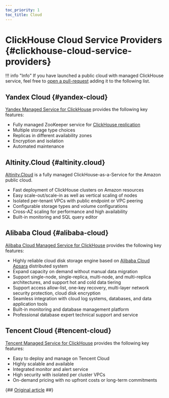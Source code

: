 ```yaml
---
toc_priority: 1
toc_title: Cloud
---
```


# ClickHouse Cloud Service Providers {#clickhouse-cloud-service-providers}

!!! info "Info"
    If you have launched a public cloud with managed ClickHouse service, feel free to [open a pull-request](https://github.com/ClickHouse/ClickHouse/edit/master/docs/en/commercial/cloud.md) adding it to the following list.

## Yandex Cloud {#yandex-cloud}

[Yandex Managed Service for ClickHouse](https://cloud.yandex.com/services/managed-clickhouse?utm_source=referrals&utm_medium=clickhouseofficialsite&utm_campaign=link3) provides the following key features:

-   Fully managed ZooKeeper service for [ClickHouse replication](../engines/table-engines/mergetree-family/replication.md)
-   Multiple storage type choices
-   Replicas in different availability zones
-   Encryption and isolation
-   Automated maintenance

## Altinity.Cloud {#altinity.cloud}

[Altinity.Cloud](https://altinity.com/cloud-database/) is a fully managed ClickHouse-as-a-Service for the Amazon public cloud.

-   Fast deployment of ClickHouse clusters on Amazon resources
-   Easy scale-out/scale-in as well as vertical scaling of nodes
-   Isolated per-tenant VPCs with public endpoint or VPC peering
-   Configurable storage types and volume configurations
-   Cross-AZ scaling for performance and high availability
-   Built-in monitoring and SQL query editor

## Alibaba Cloud {#alibaba-cloud}

[Alibaba Cloud Managed Service for ClickHouse](https://www.alibabacloud.com/product/clickhouse) provides the following key features:

-   Highly reliable cloud disk storage engine based on [Alibaba Cloud Apsara](https://www.alibabacloud.com/product/apsara-stack) distributed system
-   Expand capacity on demand without manual data migration
-   Support single-node, single-replica, multi-node, and multi-replica architectures, and support hot and cold data tiering
-   Support access allow-list, one-key recovery, multi-layer network security protection, cloud disk encryption
-   Seamless integration with cloud log systems, databases, and data application tools
-   Built-in monitoring and database management platform
-   Professional database expert technical support and service

## Tencent Cloud {#tencent-cloud}

[Tencent Managed Service for ClickHouse](https://cloud.tencent.com/product/cdwch) provides the following key features:

-   Easy to deploy and manage on Tencent Cloud
-   Highly scalable and available
-   Integrated monitor and alert service
-   High security with isolated per cluster VPCs
-   On-demand pricing with no upfront costs or long-term commitments

{## [Original article](https://clickhouse.tech/docs/en/commercial/cloud/) ##}
